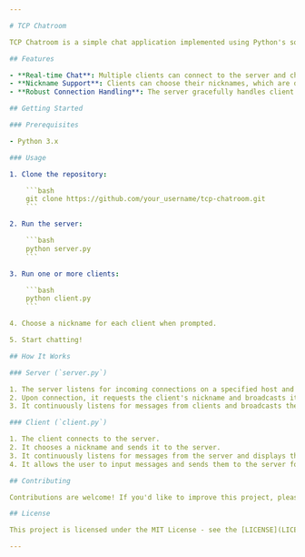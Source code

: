 ```yaml
---

# TCP Chatroom

TCP Chatroom is a simple chat application implemented using Python's socket programming. It allows multiple clients to connect to a central server and communicate with each other in real-time.

## Features

- **Real-time Chat**: Multiple clients can connect to the server and chat with each other in real-time.
- **Nickname Support**: Clients can choose their nicknames, which are displayed alongside their messages.
- **Robust Connection Handling**: The server gracefully handles client connections and disconnections.

## Getting Started

### Prerequisites

- Python 3.x

### Usage

1. Clone the repository:

    ```bash
    git clone https://github.com/your_username/tcp-chatroom.git
    ```

2. Run the server:

    ```bash
    python server.py
    ```

3. Run one or more clients:

    ```bash
    python client.py
    ```

4. Choose a nickname for each client when prompted.

5. Start chatting!

## How It Works

### Server (`server.py`)

1. The server listens for incoming connections on a specified host and port.
2. Upon connection, it requests the client's nickname and broadcasts it to all connected clients.
3. It continuously listens for messages from clients and broadcasts them to all other clients.

### Client (`client.py`)

1. The client connects to the server.
2. It chooses a nickname and sends it to the server.
3. It continuously listens for messages from the server and displays them to the user.
4. It allows the user to input messages and sends them to the server for broadcasting.

## Contributing

Contributions are welcome! If you'd like to improve this project, please fork the repository and submit a pull request with your changes.

## License

This project is licensed under the MIT License - see the [LICENSE](LICENSE) file for details.

---
```


